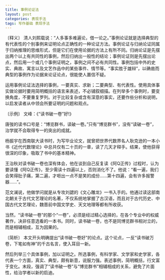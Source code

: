 ```yaml
---
title: 事例论证法
layout: post
categories: 表现手法
tags: 写作基础 表现手法
---
```


〔释义〕 清人刘熙载说：“人多事多难遍论，借一论之。”事例论证就是选择典型的有代表性的个别事例来证明论点正确性的一种论证方法。事例论证与归纳论证同属于归纳推理的思维形式，但是它们在使用论据的方法上有所不同。归纳论证是先摆出两个以上有共同性的事例，然后归纳出一般性的结论；事例论证则是先摆出论点，然后用一个或几个事例证明之，事例之间不必有共同性。事例包括中外的史实、典故、寓言以及文艺作品中的某些事件、情节等。“事实胜于雄辩”，以确凿而典型的事例作为论据来论证论点，很能使人置信不疑。

运用事例论证法选择的事例，一要真实、求新；二要典型、有代表性。使用具体事实做论据时要用简明概括的语言来表述，不必铺叙细描。在列举多个事例时，要变换角度，不要重复罗列。对于比较复杂或含有深意的事实，还要作些分析和说明，以启发读者从中领会所要证明的问题和观点。

〔示例〕 文峰：《“读书破一卷”好!》

唐弢的读书口号是：“博览群书，读破一卷。”只有“博览群书”，没有“读破一卷”，治学就不会取得专一的突出的成就。

杨振宇在西南联大读书时，为写毕业论文，就曾把世界代数界名人耿克逊的一本小书《近代代数理论》中总共仅有二十页的一章，读了几天才释手。结果，使他获得很深的印象，吸取了书中的基本精神。

王治秋对读书破一卷也深有体会，他在谈到自己反复读《阿Q正传》过程时，认为要读懂《阿Q正传》，至少需读十四遍以上，否则消化不了。他说：“看一遍，我们会笑得肚子痛，第二遍，才咂出一点不是笑的成份……第十四遍，会有许多报警器……”。

范文澜说，他做学问就是从专攻刘勰的《文心雕龙》一书入手的。他通过读这部南北朝关于古代文艺理论的名著，不仅系统地掌握了古汉语，而且对于古代历史、中国古代文艺理论，魏晋前中国文学史、天文地理等都有所收获。

当然，“读书破一卷”的那个“一卷”，必须是经过精心选择的，在各个专业中的权威著作，决非任意选看的一本书。同时，读书破一卷，也不是同博览群书相对立的，而是相辅相成，互为因果的。

〔简析〕 本文开头明确提出“读书破一卷好”的论点。这个论点，一反“读书破万卷，下笔如有神”的千古名言，使入耳目一新。

然后列举三个具体事例，加以证明之。所选事例，有科学家、文学家和史学家，各代表一个方面，真实、典型，颇有新意，说服力强。表述事例，简明概括，行文富于变化。末段，强调了“读书破一卷”与“博览群书”相辅相成的关系，避免了片面性，给治学者以新的启迪。 